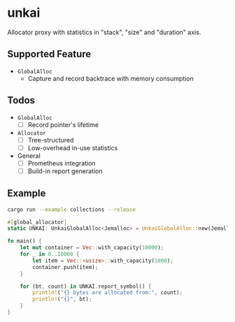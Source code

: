 # unkai

Allocator proxy with statistics in "stack", "size" and "duration" axis.

## Supported Feature
- `GlobalAlloc`
    - Capture and record backtrace with memory consumption

## Todos
- `GlobalAlloc`
    - [ ] Record pointer's lifetime
- `Allocator`
    - [ ] Tree-structured
    - [ ] Low-overhead in-use statistics
- General
    - [ ] Prometheus integration
    - [ ] Build-in report generation

## Example

```bash
cargo run --example collections --release
```

```rust
#[global_allocator]
static UNKAI: UnkaiGlobalAlloc<Jemalloc> = UnkaiGlobalAlloc::new(Jemalloc {}, 99, 5, 10);

fn main() {
    let mut container = Vec::with_capacity(10000);
    for _ in 0..10000 {
        let item = Vec::<usize>::with_capacity(1000);
        container.push(item);
    }

    for (bt, count) in UNKAI.report_symbol() {
        println!("{} bytes are allocated from:", count);
        println!("{}", bt);
    }
}
```
